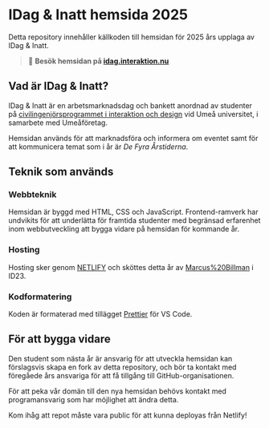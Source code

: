 # IDag & Inatt hemsida 2025

Detta repository innehåller källkoden till hemsidan för 2025 års upplaga av IDag & Inatt.

> 🔗 **Besök hemsidan på [idag.interaktion.nu](idag.interaktion.nu)**

## Vad är IDag & Inatt?

IDag & Inatt är en arbetsmarknadsdag och bankett anordnad av studenter på [civilingenjörsprogrammet i interaktion och design](https://www.umu.se/utbildning/program/civilingenjorsprogrammet-i-interaktion-och-design/) vid Umeå universitet, i samarbete med Umeåföretag.

Hemsidan används för att marknadsföra och informera om eventet samt för att kommunicera temat som i år är _De Fyra Årstiderna_.

## Teknik som används

### Webbteknik

Hemsidan är byggd med HTML, CSS och JavaScript. Frontend-ramverk har undvikits för att underlätta för framtida studenter med begränsad erfarenhet inom webbutveckling att bygga vidare på hemsidan för kommande år.

### Hosting

Hosting sker genom [NETLIFY](https://www.netlify.com) och sköttes detta år av [Marcus%20Billman](mailto:hello@marcusbillman.com) i ID23.

### Kodformatering

Koden är formaterad med tillägget [Prettier](https://marketplace.visualstudio.com/items?itemName=esbenp.prettier-vscode) för VS Code.

## För att bygga vidare

Den student som nästa år är ansvarig för att utveckla hemsidan kan förslagsvis skapa en fork av detta repository, och bör ta kontakt med föregåede års ansvariga för att få tillgång till GitHub-organisationen.

För att peka vår domän till den nya hemsidan behövs kontakt med programansvarig som har möjlighet att ändra detta.

Kom ihåg att repot måste vara public för att kunna deployas från Netlify!